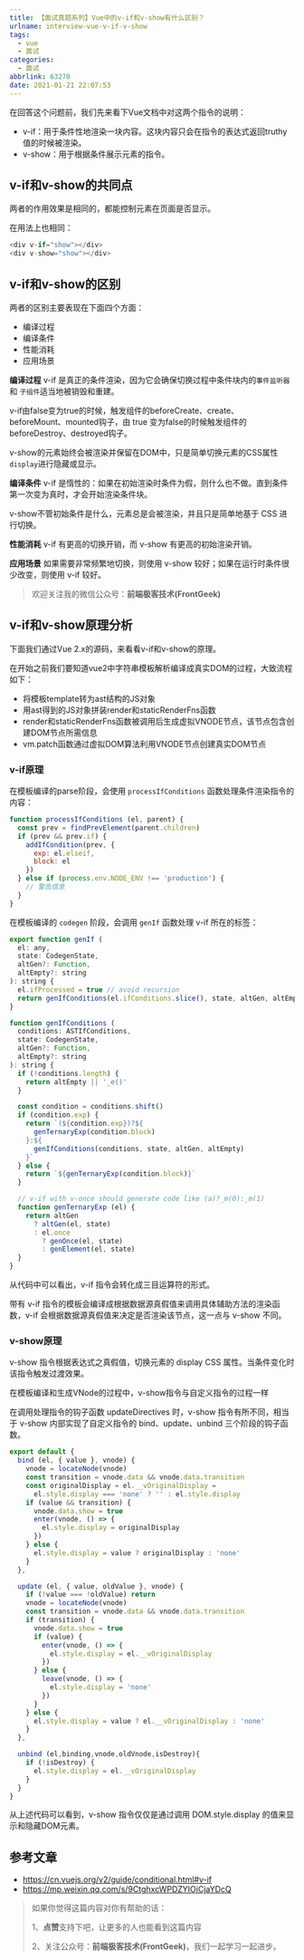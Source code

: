 ```yaml
---
title: 【面试真题系列】Vue中的v-if和v-show有什么区别？
urlname: interview-vue-v-if-v-show
tags:
  - vue
  - 面试
categories:
  - 面试
abbrlink: 63270
date: 2021-01-21 22:07:53
---
```


在回答这个问题前，我们先来看下Vue文档中对这两个指令的说明：

- v-if：用于条件性地渲染一块内容。这块内容只会在指令的表达式返回truthy值的时候被渲染。
- v-show：用于根据条件展示元素的指令。

## v-if和v-show的共同点
两者的作用效果是相同的，都能控制元素在页面是否显示。

在用法上也相同：
```js
<div v-if="show"></div>
<div v-show="show"></div>
```

## v-if和v-show的区别
两者的区别主要表现在下面四个方面：
- 编译过程
- 编译条件
- 性能消耗
- 应用场景

**编译过程**
v-if 是真正的条件渲染，因为它会确保切换过程中条件块内的`事件监听器`和 `子组件`适当地被销毁和重建。

v-if由false变为true的时候，触发组件的beforeCreate、create、beforeMount、mounted钩子，由 true 变为false的时候触发组件的beforeDestroy、destroyed钩子。

v-show的元素始终会被渲染并保留在DOM中，只是简单切换元素的CSS属性`display`进行隐藏或显示。

**编译条件**
v-if 是惰性的：如果在初始渲染时条件为假，则什么也不做。直到条件第一次变为真时，才会开始渲染条件块。

v-show不管初始条件是什么，元素总是会被渲染，并且只是简单地基于 CSS 进行切换。

**性能消耗**
v-if 有更高的切换开销，而 v-show 有更高的初始渲染开销。

**应用场景**
如果需要非常频繁地切换，则使用 v-show 较好；如果在运行时条件很少改变，则使用 v-if 较好。


> 欢迎关注我的微信公众号：**前端极客技术(FrontGeek)**

## v-if和v-show原理分析
下面我们通过Vue 2.x的源码，来看看v-if和v-show的原理。

在开始之前我们要知道vue2中字符串模板解析编译成真实DOM的过程，大致流程如下：

- 将模板template转为ast结构的JS对象
- 用ast得到的JS对象拼装render和staticRenderFns函数
- render和staticRenderFns函数被调用后生成虚拟VNODE节点，该节点包含创建DOM节点所需信息
- vm.patch函数通过虚拟DOM算法利用VNODE节点创建真实DOM节点

### v-if原理
在模板编译的parse阶段，会使用 `processIfConditions` 函数处理条件渲染指令的内容：
```js
function processIfConditions (el, parent) {
  const prev = findPrevElement(parent.children)
  if (prev && prev.if) {
    addIfCondition(prev, {
      exp: el.elseif,
      block: el
    })
  } else if (process.env.NODE_ENV !== 'production') {
    // 警告信息
  }
}
```

在模板编译的 `codegen` 阶段，会调用 `genIf` 函数处理 v-if 所在的标签：
```js
export function genIf (
  el: any,
  state: CodegenState,
  altGen?: Function,
  altEmpty?: string
): string {
  el.ifProcessed = true // avoid recursion
  return genIfConditions(el.ifConditions.slice(), state, altGen, altEmpty)
}

function genIfConditions (
  conditions: ASTIfConditions,
  state: CodegenState,
  altGen?: Function,
  altEmpty?: string
): string {
  if (!conditions.length) {
    return altEmpty || '_e()'
  }

  const condition = conditions.shift()
  if (condition.exp) {
    return `(${condition.exp})?${
      genTernaryExp(condition.block)
    }:${
      genIfConditions(conditions, state, altGen, altEmpty)
    }`
  } else {
    return `${genTernaryExp(condition.block)}`
  }

  // v-if with v-once should generate code like (a)?_m(0):_m(1)
  function genTernaryExp (el) {
    return altGen
      ? altGen(el, state)
      : el.once
        ? genOnce(el, state)
        : genElement(el, state)
  }
}
```
从代码中可以看出，v-if 指令会转化成三目运算符的形式。

带有 v-if 指令的模板会编译成根据数据源真假值来调用具体辅助方法的渲染函数，v-if 会根据数据源真假值来决定是否渲染该节点，这一点与 v-show 不同。

### v-show原理

v-show 指令根据表达式之真假值，切换元素的 display CSS 属性。当条件变化时该指令触发过渡效果。

在模板编译和生成VNode的过程中，v-show指令与自定义指令的过程一样

在调用处理指令的钩子函数 updateDirectives 时，v-show 指令有所不同，相当于 v-show 内部实现了自定义指令的 bind、update、unbind 三个阶段的钩子函数。
```js
export default {
  bind (el, { value }, vnode) {
    vnode = locateNode(vnode)
    const transition = vnode.data && vnode.data.transition
    const originalDisplay = el.__vOriginalDisplay =
      el.style.display === 'none' ? '' : el.style.display
    if (value && transition) {
      vnode.data.show = true
      enter(vnode, () => {
        el.style.display = originalDisplay
      })
    } else {
      el.style.display = value ? originalDisplay : 'none'
    }
  },

  update (el, { value, oldValue }, vnode) {
    if (!value === !oldValue) return
    vnode = locateNode(vnode)
    const transition = vnode.data && vnode.data.transition
    if (transition) {
      vnode.data.show = true
      if (value) {
        enter(vnode, () => {
          el.style.display = el.__vOriginalDisplay
        })
      } else {
        leave(vnode, () => {
          el.style.display = 'none'
        })
      }
    } else {
      el.style.display = value ? el.__vOriginalDisplay : 'none'
    }
  },

  unbind (el,binding,vnode,oldVnode,isDestroy){
    if (!isDestroy) {
      el.style.display = el.__vOriginalDisplay
    }
  }
}
```

从上述代码可以看到，v-show 指令仅仅是通过调用 DOM.style.display 的值来显示和隐藏DOM元素。

## 参考文章
- https://cn.vuejs.org/v2/guide/conditional.html#v-if
- https://mp.weixin.qq.com/s/9CtghxcWPDZYIOiCjaYDcQ

> 如果你觉得这篇内容对你有帮助的话：
>
> 1、**点赞**支持下吧，让更多的人也能看到这篇内容
>
> 2、关注公众号：**前端极客技术(FrontGeek)**，我们一起学习一起进步。
